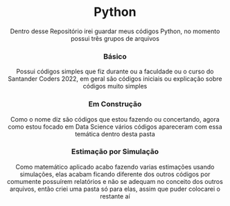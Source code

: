 <div align="center">
  <h1>Python</h1>
  <p>Dentro desse Repositório irei guardar meus códigos Python, no momento possui três grupos de arquivos<p>
  <h3>Básico</h3>
  <p>Possui códigos simples que fiz durante ou a faculdade ou o curso do Santander Coders 2022, em geral são códigos iniciais ou explicação sobre códigos muito simples</p>
  <h3>Em Construção</h3>
  <p>Como o nome diz são códigos que estou fazendo ou concertando, agora como estou focado em Data Science vários códigos apareceram com essa temática dentro desta pasta</p>
  <h3>Estimação por Simulação</h3>
  <p>Como matemático aplicado acabo fazendo varias estimações usando simulações, elas acabam ficando diferente dos outros códigos por comumente possuírem relatórios e não se adequam no conceito dos outros arquivos, então criei uma pasta só para elas, assim que puder colocarei o restante aí</p>
</div>
